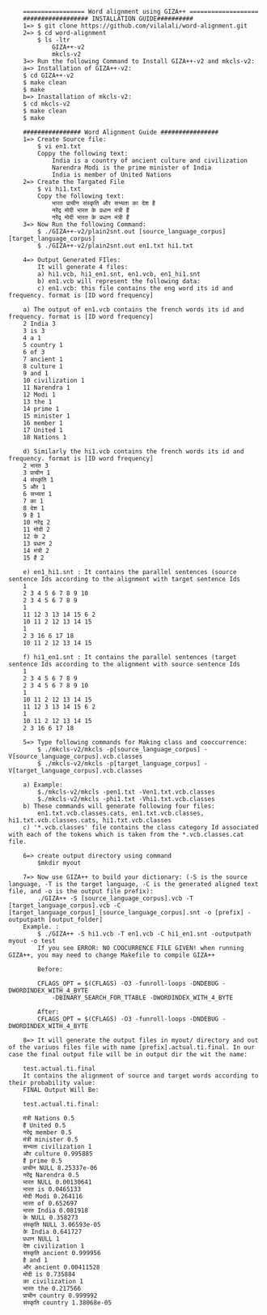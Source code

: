		================= Word alignment using GIZA++ ===================
		################## INSTALLATION GUIDE##########
		1=> $ git clone https://github.com/vilalali/word-alignment.git
		2=> $ cd word-alignment
			$ ls -ltr
				GIZA++-v2
				mkcls-v2
		3=> Run the following Command to Install GIZA++-v2 and mkcls-v2:
		a=> Installation of GIZA++-v2:
		$ cd GIZA++-v2
		$ make clean
		$ make
		b=> Inastallation of mkcls-v2:
		$ cd mkcls-v2
		$ make clean
		$ make

		################ Word Alignment Guide ################
		1=> Create Source file:
			$ vi en1.txt
			Coppy the following text:
				India is a country of ancient culture and civilization
				Narendra Modi is the prime minister of India
				India is member of United Nations
		2=> Create the Targated File 
			$ vi hi1.txt
			Copy the following text:
				भारत प्राचीन संस्कृति और सभ्यता का देश है
				नरेंद्र मोदी भारत के प्रधान मंत्री हैं
				नरेंद्र मोदी भारत के प्रधान मंत्री हैं  
		3=> Now Run the following Command:
			$ ./GIZA++-v2/plain2snt.out [source_language_corpus] [target_language_corpus]
			$ ./GIZA++-v2/plain2snt.out en1.txt hi1.txt

		4=> Output Generated FIles:
			It will generate 4 files:
			a) hi1.vcb, hi1_en1.snt, en1.vcb, en1_hi1.snt
			b) en1.vcb will represent the following data:
			c) en1.vcb: this file contains the eng word its id and frequency. format is [ID word frequency] 

		a) The output of en1.vcb contains the french words its id and frequency. format is [ID word frequency] 
		2 India 3
		3 is 3
		4 a 1
		5 country 1
		6 of 3
		7 ancient 1
		8 culture 1
		9 and 1
		10 civilization 1
		11 Narendra 1
		12 Modi 1
		13 the 1
		14 prime 1
		15 minister 1
		16 member 1
		17 United 1
		18 Nations 1

		d) Similarly the hi1.vcb contains the french words its id and frequency. format is [ID word frequency] 
		2 भारत 3
		3 प्राचीन 1
		4 संस्कृति 1
		5 और 1
		6 सभ्यता 1
		7 का 1
		8 देश 1
		9 है 1
		10 नरेंद्र 2
		11 मोदी 2
		12 के 2
		13 प्रधान 2
		14 मंत्री 2
		15 हैं 2

		e) en1_hi1.snt : It contains the parallel sentences (source sentence Ids according to the alignment with target sentence Ids
		1
		2 3 4 5 6 7 8 9 10 
		2 3 4 5 6 7 8 9 
		1
		11 12 3 13 14 15 6 2 
		10 11 2 12 13 14 15 
		1
		2 3 16 6 17 18 
		10 11 2 12 13 14 15 

		f) hi1_en1.snt : It contains the parallel sentences (target sentence Ids according to the alignment with source sentence Ids
		1
		2 3 4 5 6 7 8 9 
		2 3 4 5 6 7 8 9 10 
		1
		10 11 2 12 13 14 15 
		11 12 3 13 14 15 6 2 
		1
		10 11 2 12 13 14 15 
		2 3 16 6 17 18 

		5=> Type following commands for Making class and cooccurrence:
			$ ./mkcls-v2/mkcls -p[source_language_corpus] -V[source_language_corpus].vcb.classes
			$ ./mkcls-v2/mkcls -p[target_language_corpus] -V[target_language_corpus].vcb.classes

		a) Example:
			$./mkcls-v2/mkcls -pen1.txt -Ven1.txt.vcb.classes
			$./mkcls-v2/mkcls -phi1.txt -Vhi1.txt.vcb.classes
		b) These commands will generate following four files:
			en1.txt.vcb.classes.cats, en1.txt.vcb.classes, hi1.txt.vcb.classes.cats, hi1.txt.vcb.classes
		c) '*.vcb.classes' file contains the class category Id associated with each of the tokens which is taken from the *.vcb.classes.cat file.

		6=> create output directory using command 
			$mkdir myout

		7=> Now use GIZA++ to build your dictionary: (-S is the source language, -T is the target language, -C is the generated aligned text file, and -o is the output file prefix): 
			./GIZA++ -S [source_language_corpus].vcb -T [target_language_corpus].vcb -C [target_language_corpus]_[source_language_corpus].snt -o [prefix] -outputpath [output_folder]
		Example. : 
			$ ./GIZA++ -S hi1.vcb -T en1.vcb -C hi1_en1.snt -outputpath myout -o test
			If you see ERROR: NO COOCURRENCE FILE GIVEN! when running GIZA++, you may need to change Makefile to compile GIZA++

			Before:

			CFLAGS_OPT = $(CFLAGS) -O3 -funroll-loops -DNDEBUG -DWORDINDEX_WITH_4_BYTE 
				-DBINARY_SEARCH_FOR_TTABLE -DWORDINDEX_WITH_4_BYTE

			After:
			CFLAGS_OPT = $(CFLAGS) -O3 -funroll-loops -DNDEBUG -DWORDINDEX_WITH_4_BYTE

		8=> It will generate the output files in myout/ directory and out of the variuos files file with name [prefix].actual.ti.final. In our case the final output file will be in output dir the wit the name: 
		
		test.actual.ti.final
		It contains the alignment of source and target words according to their probability value:
		FINAL Output Will Be:
		
		test.actual.ti.final:
		
		मंत्री Nations 0.5
		हैं United 0.5
		नरेंद्र member 0.5
		मंत्री minister 0.5
		सभ्यता civilization 1
		और culture 0.995885
		हैं prime 0.5
		प्राचीन NULL 8.25337e-06
		नरेंद्र Narendra 0.5
		भारत NULL 0.00130641
		भारत is 0.0465133
		मोदी Modi 0.264116
		भारत of 0.652697
		भारत India 0.081918
		के NULL 0.358273
		संस्कृति NULL 3.06593e-05
		के India 0.641727
		प्रधान NULL 1
		देश civilization 1
		संस्कृति ancient 0.999956
		है and 1
		और ancient 0.00411528
		मोदी is 0.735884
		का civilization 1
		भारत the 0.217566
		प्राचीन country 0.999992
		संस्कृति country 1.38068e-05
